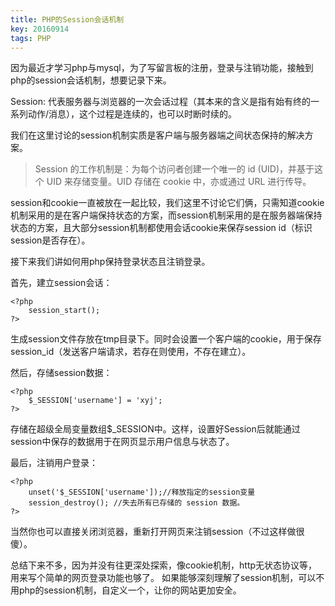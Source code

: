 ```yaml
---
title: PHP的Session会话机制
key: 20160914
tags: PHP
---
```


因为最近才学习php与mysql，为了写留言板的注册，登录与注销功能，接触到php的session会话机制，想要记录下来。

Session: 代表服务器与浏览器的一次会话过程（其本来的含义是指有始有终的一系列动作/消息），这个过程是连续的，也可以时断时续的。

我们在这里讨论的session机制实质是客户端与服务器端之间状态保持的解决方案。

> Session 的工作机制是：为每个访问者创建一个唯一的 id (UID)，并基于这个 UID 来存储变量。UID 存储在 cookie 中，亦或通过 URL 进行传导。

session和cookie一直被放在一起比较，我们这里不讨论它们俩，只需知道cookie机制采用的是在客户端保持状态的方案，而session机制采用的是在服务器端保持状态的方案，且大部分session机制都使用会话cookie来保存session id（标识session是否存在）。

接下来我们讲如何用php保持登录状态且注销登录。

首先，建立session会话：

```
<?php
	session_start();
?>
```

生成session文件存放在tmp目录下。同时会设置一个客户端的cookie，用于保存session_id（发送客户端请求，若存在则使用，不存在建立）。

然后，存储session数据：

```
<?php
	$_SESSION['username'] = 'xyj';
?>
```

存储在超级全局变量数组$_SESSION中。这样，设置好Session后就能通过session中保存的数据用于在网页显示用户信息与状态了。

最后，注销用户登录：

```
<?php
	unset('$_SESSION['username']);//释放指定的session变量
	session_destroy(); //失去所有已存储的 session 数据。
?>
```

当然你也可以直接关闭浏览器，重新打开网页来注销session（不过这样做很傻）。


总结下来不多，因为并没有往更深处探索，像cookie机制，http无状态协议等，用来写个简单的网页登录功能也够了。
如果能够深刻理解了session机制，可以不用php的session机制，自定义一个，让你的网站更加安全。
